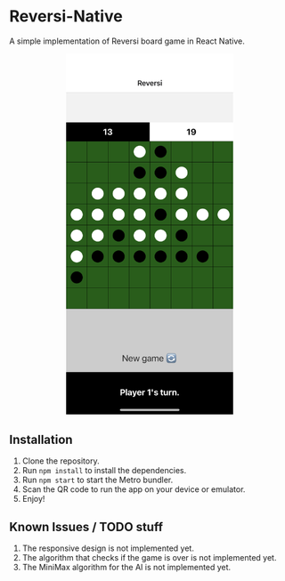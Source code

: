 # Reversi-Native
A simple implementation of Reversi board game in React Native.

<div style="text-align:center">
<img src="https://raw.githubusercontent.com/konstantinostheod/reversi-native/main/gameplay.png" alt="Gameplay Screenshot" width="300"/>
</div>

## Installation
1. Clone the repository.
2. Run `npm install` to install the dependencies.
3. Run `npm start` to start the Metro bundler.
4. Scan the QR code to run the app on your device or emulator.
5. Enjoy!

## Known Issues / TODO stuff
1. The responsive design is not implemented yet.
2. The algorithm that checks if the game is over is not implemented yet.
3. The MiniMax algorithm for the AI is not implemented yet.